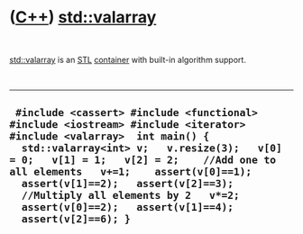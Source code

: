 



 

 

 

 

 

([C++](Cpp.md)) [std::valarray](CppValarray.md)
=================================================

 

[std::valarray](CppValarray.md) is an [STL](CppStl.md)
[container](CppContainer.md) with built-in algorithm support.

 

  -----------------------------------------------------------------------------------------------------------------------------------------------------------------------------------------------------------------------------------------------------------------------------------------------------------------------------------------------------------------------------------------------------
  ` #include <cassert> #include <functional> #include <iostream> #include <iterator> #include <valarray>  int main() {   std::valarray<int> v;   v.resize(3);   v[0] = 0;   v[1] = 1;   v[2] = 2;    //Add one to all elements   v+=1;    assert(v[0]==1);   assert(v[1]==2);   assert(v[2]==3);    //Multiply all elements by 2   v*=2;    assert(v[0]==2);   assert(v[1]==4);   assert(v[2]==6); }`
  -----------------------------------------------------------------------------------------------------------------------------------------------------------------------------------------------------------------------------------------------------------------------------------------------------------------------------------------------------------------------------------------------------

 

 

 

 

 





 




